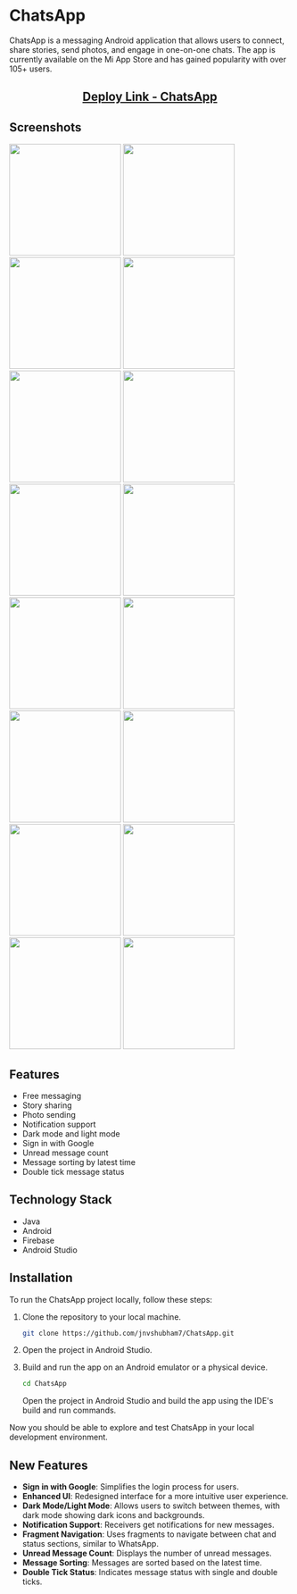 # ChatsApp

ChatsApp is a messaging Android application that allows users to connect, share stories, send photos, and engage in one-on-one chats. The app is currently available on the Mi App Store and has gained popularity with over 105+ users.

<h2 align="center">
  <a href="https://global.app.mi.com/details?lo=IN&la=en_US&id=com.example.chatsapp" style="display: inline-block;">Deploy Link - ChatsApp</a>
</h2>

## Screenshots
<p float="left">
  <img src="https://github.com/jnvshubham7/ChatsApp/raw/main/Screenshot/1.png" width="200" />
  <img src="https://github.com/jnvshubham7/ChatsApp/raw/main/Screenshot/2.png" width="200" />
  <img src="https://github.com/jnvshubham7/ChatsApp/raw/main/Screenshot/2_1.png" width="200" />
  <img src="https://github.com/jnvshubham7/ChatsApp/raw/main/Screenshot/3.png" width="200" />
  <img src="https://github.com/jnvshubham7/ChatsApp/raw/main/Screenshot/4.png" width="200" />
  <img src="https://github.com/jnvshubham7/ChatsApp/raw/main/Screenshot/5.png" width="200" />
  <img src="https://github.com/jnvshubham7/ChatsApp/raw/main/Screenshot/6.png" width="200" />
  <img src="https://github.com/jnvshubham7/ChatsApp/raw/main/Screenshot/8.png" width="200" />
  <img src="https://github.com/jnvshubham7/ChatsApp/raw/main/Screenshot/9.png" width="200" />
  <img src="https://github.com/jnvshubham7/ChatsApp/raw/main/Screenshot/10.png" width="200" />
  <img src="https://github.com/jnvshubham7/ChatsApp/raw/main/Screenshot/11.png" width="200" />
  <img src="https://github.com/jnvshubham7/ChatsApp/raw/main/Screenshot/12.png" width="200" />
  <img src="https://github.com/jnvshubham7/ChatsApp/raw/main/Screenshot/12_1.png" width="200" />
  <img src="https://github.com/jnvshubham7/ChatsApp/raw/main/Screenshot/13.png" width="200" />
  <img src="https://github.com/jnvshubham7/ChatsApp/raw/main/Screenshot/14.png" width="200" />
  <img src="https://github.com/jnvshubham7/ChatsApp/raw/main/Screenshot/15.png" width="200" />
</p>

## Features

- Free messaging
- Story sharing
- Photo sending
- Notification support
- Dark mode and light mode
- Sign in with Google
- Unread message count
- Message sorting by latest time
- Double tick message status

## Technology Stack

- Java
- Android
- Firebase
- Android Studio

## Installation

To run the ChatsApp project locally, follow these steps:

1. Clone the repository to your local machine.

   ```bash
   git clone https://github.com/jnvshubham7/ChatsApp.git
   ```
2. Open the project in Android Studio.
3. Build and run the app on an Android emulator or a physical device.

   ```bash
   cd ChatsApp
   ```

   Open the project in Android Studio and build the app using the IDE's build and run commands.

Now you should be able to explore and test ChatsApp in your local development environment.

## New Features

- **Sign in with Google**: Simplifies the login process for users.
- **Enhanced UI**: Redesigned interface for a more intuitive user experience.
- **Dark Mode/Light Mode**: Allows users to switch between themes, with dark mode showing dark icons and backgrounds.
- **Notification Support**: Receivers get notifications for new messages.
- **Fragment Navigation**: Uses fragments to navigate between chat and status sections, similar to WhatsApp.
- **Unread Message Count**: Displays the number of unread messages.
- **Message Sorting**: Messages are sorted based on the latest time.
- **Double Tick Status**: Indicates message status with single and double ticks.